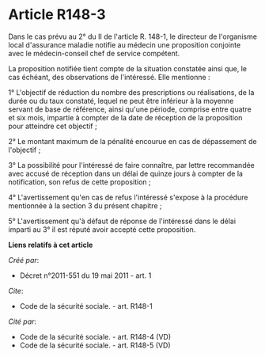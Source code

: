 # Article R148-3

Dans le cas prévu au 2° du II de l'article R. 148-1, le directeur de l'organisme local d'assurance maladie notifie au médecin
une proposition conjointe avec le médecin-conseil chef de service compétent. 

La proposition notifiée tient compte de la situation constatée ainsi que, le cas échéant, des observations de l'intéressé.
Elle mentionne : 

1° L'objectif de réduction du nombre des prescriptions ou réalisations, de la durée ou du taux constaté, lequel ne peut être
inférieur à la moyenne servant de base de référence, ainsi qu'une période, comprise entre quatre et six mois, impartie à
compter de la date de réception de la proposition pour atteindre cet objectif ; 

2° Le montant maximum de la pénalité encourue en cas de dépassement de l'objectif ; 

3° La possibilité pour l'intéressé de faire connaître, par lettre recommandée avec accusé de réception dans un délai de
quinze jours à compter de la notification, son refus de cette proposition ; 

4° L'avertissement qu'en cas de refus l'intéressé s'expose à la procédure mentionnée à la section 3 du présent chapitre ; 

5° L'avertissement qu'à défaut de réponse de l'intéressé dans le délai imparti au 3° il est réputé avoir accepté cette
proposition.

**Liens relatifs à cet article**

_Créé par_:

  - Décret n°2011-551 du 19 mai 2011 - art. 1

_Cite_:

  - Code de la sécurité sociale. - art. R148-1

_Cité par_:

  - Code de la sécurité sociale. - art. R148-4 (VD)
  - Code de la sécurité sociale. - art. R148-5 (VD)
